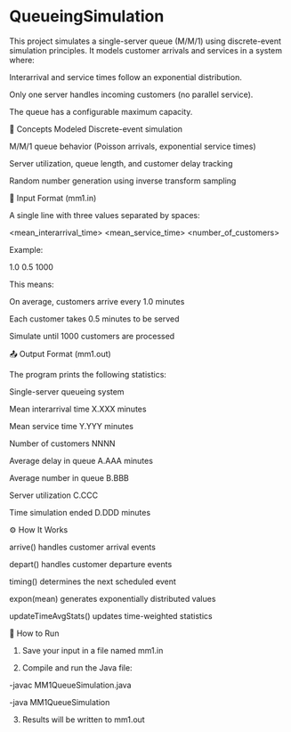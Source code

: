 # QueueingSimulation
This project simulates a single-server queue (M/M/1) using discrete-event simulation principles. It models customer arrivals and services in a system where:

Interarrival and service times follow an exponential distribution.

Only one server handles incoming customers (no parallel service).

The queue has a configurable maximum capacity.

🧠 Concepts Modeled
Discrete-event simulation

M/M/1 queue behavior (Poisson arrivals, exponential service times)

Server utilization, queue length, and customer delay tracking

Random number generation using inverse transform sampling

📂 Input Format (mm1.in)

A single line with three values separated by spaces:

<mean_interarrival_time> <mean_service_time> <number_of_customers>

Example:

1.0 0.5 1000

This means:

On average, customers arrive every 1.0 minutes

Each customer takes 0.5 minutes to be served

Simulate until 1000 customers are processed

📤 Output Format (mm1.out)

The program prints the following statistics:

Single-server queueing system

Mean interarrival time     X.XXX minutes

Mean service time          Y.YYY minutes

Number of customers        NNNN


Average delay in queue     A.AAA minutes

Average number in queue    B.BBB

Server utilization         C.CCC

Time simulation ended      D.DDD minutes

⚙️ How It Works

arrive() handles customer arrival events

depart() handles customer departure events

timing() determines the next scheduled event

expon(mean) generates exponentially distributed values

updateTimeAvgStats() updates time-weighted statistics

🚀 How to Run

1. Save your input in a file named mm1.in

2. Compile and run the Java file:

-javac MM1QueueSimulation.java

-java MM1QueueSimulation

3. Results will be written to mm1.out
